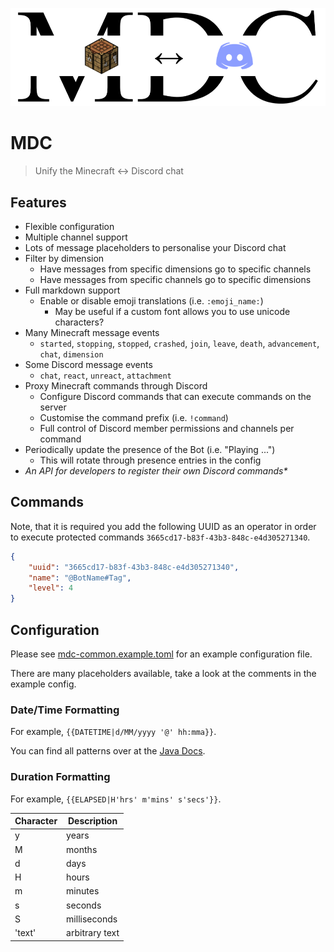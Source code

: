 
![MDC Logo](logo.png)

# MDC
> Unify the Minecraft <-> Discord chat

## Features
* Flexible configuration
* Multiple channel support
* Lots of message placeholders to personalise your Discord chat
* Filter by dimension
  * Have messages from specific dimensions go to specific channels
  * Have messages from specific channels go to specific dimensions
* Full markdown support
  * Enable or disable emoji translations (i.e. `:emoji_name:`)
    * May be useful if a custom font allows you to use unicode characters?
* Many Minecraft message events
  * `started`, `stopping`, `stopped`, `crashed`, `join`, `leave`, `death`, `advancement`, `chat`, `dimension`
* Some Discord message events
  * `chat`, `react`, `unreact`, `attachment`
* Proxy Minecraft commands through Discord
  * Configure Discord commands that can execute commands on the server
  * Customise the command prefix (i.e. `!command`)
  * Full control of Discord member permissions and channels per command
* Periodically update the presence of the Bot (i.e. "Playing ...")
  * This will rotate through presence entries in the config
* _An API for developers to register their own Discord commands*_

## Commands
Note, that it is required you add the following UUID as an operator in order to execute protected commands `3665cd17-b83f-43b3-848c-e4d305271340`.
```json
{
    "uuid": "3665cd17-b83f-43b3-848c-e4d305271340",
    "name": "@BotName#Tag",
    "level": 4
}
```

## Configuration
Please see [mdc-common.example.toml](mdc-common.example.toml) for an example configuration file.

There are many placeholders available, take a look at the comments in the example config.

### Date/Time Formatting
For example, `{{DATETIME|d/MM/yyyy '@' hh:mma}}`.

You can find all patterns over at the [Java Docs](https://docs.oracle.com/javase/8/docs/api/java/time/format/DateTimeFormatter.html#patterns).

### Duration Formatting
For example, `{{ELAPSED|H'hrs' m'mins' s'secs'}}`.

| Character | Description    |
|-----------|----------------|
| y         | years          |
| M         | months         |
| d         | days           |
| H         | hours          |
| m         | minutes        |
| s         | seconds        |
| S         | milliseconds   |
| 'text'    | arbitrary text |